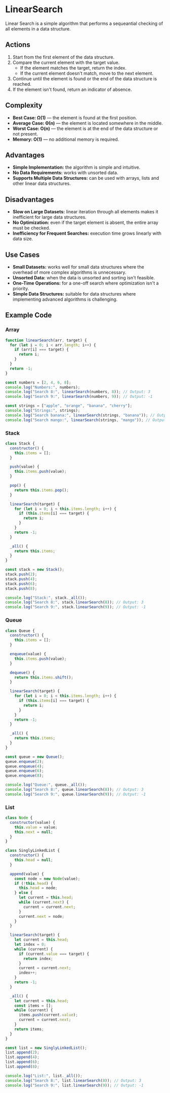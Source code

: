 # LinearSearch

Linear Search is a simple algorithm that performs a sequeantial checking of all elements in a data structure.

## Actions

1. Start from the first element of the data structure.
2. Compare the current element with the target value.
   - If the element matches the target, return the index.
   - If the current element doesn't match, move to the next element.
3. Continue until the element is found or the end of the data structure is reached.
4. If the element isn't found, return an indicator of absence.

## Complexity

- **Best Case: Ω(1)** — the element is found at the first position.
- **Average Case: Θ(n)** — the element is located somewhere in the middle.
- **Worst Case: O(n)** — the element is at the end of the data structure or not present.
- **Memory: O(1)** — no additional memory is required.

## Advantages

- **Simple Implementation:** the algorithm is simple and intuitive.
- **No Data Requirements:** works with unsorted data.
- **Supports Multiple Data Structures:** can be used with arrays, lists and other linear data structures.

## Disadvantages

- **Slow on Large Datasets:** linear iteration through all elements makes it inefficient for large data structures.
- **No Optimization:** even if the target element is absent, the entire array must be checked.
- **Inefficiency for Frequent Searches:** execution time grows linearly with data size.

## Use Cases

- **Small Datasets:** works well for small data structures where the overhead of more complex algorithms is unnecessary.
- **Unsorted Data:** when the data is unsorted and sorting isn't feasible.
- **One-Time Operations:** for a one-off search where optimization isn't a priority.
- **Simple Data Structures:** suitable for data structures where implementing advanced algorithms is challenging.

## Example Code

### Array

```js
function linearSearch(arr, target) {
  for (let i = 0; i < arr.length; i++) {
    if (arr[i] === target) {
      return i;
    }
  }
  return -1;
}

const numbers = [2, 4, 6, 8];
console.log("Numbers:", numbers);
console.log("Search 8:", linearSearch(numbers, 8)); // Output: 3
console.log("Search 9:", linearSearch(numbers, 9)); // Output: -1

const strings = ["apple", "orange", "banana", "cherry"];
console.log("Strings:", strings);
console.log("Search banana:", linearSearch(strings, "banana")); // Output: 2
console.log("Search mango:", linearSearch(strings, "mango")); // Output: -1
```

### Stack

```js
class Stack {
  constructor() {
    this.items = [];
  }

  push(value) {
    this.items.push(value);
  }

  pop() {
    return this.items.pop();
  }

  linearSearch(target) {
    for (let i = 0; i < this.items.length; i++) {
      if (this.items[i] === target) {
        return i;
      }
    }
    return -1;
  }

  _all() {
    return this.items;
  }
}

const stack = new Stack();
stack.push(2);
stack.push(4);
stack.push(6);
stack.push(8);

console.log("Stack:", stack._all());
console.log("Search 8:", stack.linearSearch(8)); // Output: 3
console.log("Search 9:", stack.linearSearch(9)); // Output: -1
```

### Queue

```js
class Queue {
  constructor() {
    this.items = [];
  }

  enqueue(value) {
    this.items.push(value);
  }

  dequeue() {
    return this.items.shift();
  }

  linearSearch(target) {
    for (let i = 0; i < this.items.length; i++) {
      if (this.items[i] === target) {
        return i;
      }
    }
    return -1;
  }

  _all() {
    return this.items;
  }
}

const queue = new Queue();
queue.enqueue(2);
queue.enqueue(4);
queue.enqueue(6);
queue.enqueue(8);

console.log("Queue:", queue._all());
console.log("Search 8:", queue.linearSearch(8)); // Output: 3
console.log("Search 9:", queue.linearSearch(9)); // Output: -1
```

### List

```js
class Node {
  constructor(value) {
    this.value = value;
    this.next = null;
  }
}

class SinglyLinkedList {
  constructor() {
    this.head = null;
  }

  append(value) {
    const node = new Node(value);
    if (!this.head) {
      this.head = node;
    } else {
      let current = this.head;
      while (current.next) {
        current = current.next;
      }
      current.next = node;
    }
  }

  linearSearch(target) {
    let current = this.head;
    let index = 0;
    while (current) {
      if (current.value === target) {
        return index;
      }
      current = current.next;
      index++;
    }
    return -1;
  }

  _all() {
    let current = this.head;
    const items = [];
    while (current) {
      items.push(current.value);
      current = current.next;
    }
    return items;
  }
}

const list = new SinglyLinkedList();
list.append(2);
list.append(4);
list.append(6);
list.append(8);

console.log("List:", list._all());
console.log("Search 8:", list.linearSearch(8)); // Output: 3
console.log("Search 9:", list.linearSearch(9)); // Output: -1
```

